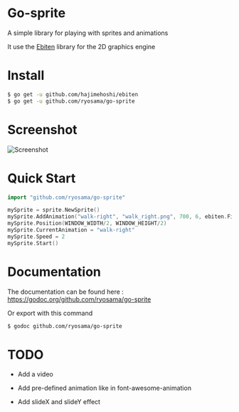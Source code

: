 Go-sprite
=======

A simple library for playing with sprites and animations

It use the [Ebiten](https://github.com/hajimehoshi/ebiten) library for the 2D graphics engine

Install
=======

```bash
$ go get -u github.com/hajimehoshi/ebiten
$ go get -u github.com/ryosama/go-sprite
```

Screenshot
===========

![Screenshot](https://github.com/ryosama/go-sprite/raw/master/screenshot1.png "Screenshot")

Quick Start
===========

```Go
import "github.com/ryosama/go-sprite"

mySprite = sprite.NewSprite()
mySprite.AddAnimation("walk-right",	"walk_right.png", 700, 6, ebiten.FilterDefault)
mySprite.Position(WINDOW_WIDTH/2, WINDOW_HEIGHT/2)
mySprite.CurrentAnimation = "walk-right"
mySprite.Speed = 2
mySprite.Start()
```

Documentation
=============

The documentation can be found here : https://godoc.org/github.com/ryosama/go-sprite

Or export with this command

```bash
$ godoc github.com/ryosama/go-sprite
```

TODO
====

- Add a video

- Add pre-defined animation like in font-awesome-animation

- Add slideX and slideY effect